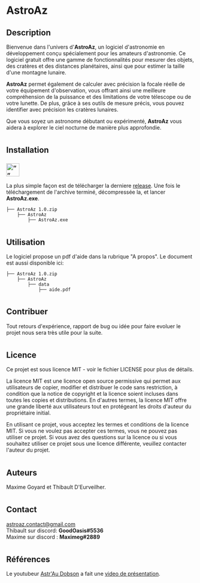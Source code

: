 # AstroAz
## Description
Bienvenue dans l'univers d'**AstroAz**, un logiciel d'astronomie en développement conçu spécialement pour les amateurs d'astronomie. Ce logiciel gratuit offre une gamme de fonctionnalités pour mesurer des objets, des cratères et des distances planétaires, ainsi que pour estimer la taille d'une montagne lunaire.

**AstroAz** permet également de calculer avec précision la focale réelle de votre équipement d'observation, vous offrant ainsi une meilleure compréhension de la puissance et des limitations de votre télescope ou de votre lunette. De plus, grâce à ses outils de mesure précis, vous pouvez identifier avec précision les cratères lunaires.

Que vous soyez un astronome débutant ou expérimenté, **AstroAz** vous aidera à explorer le ciel nocturne de manière plus approfondie.

#
## Installation
### <img src="https://upload.wikimedia.org/wikipedia/commons/5/5f/Windows_logo_-_2012.svg" alt= “” width=35>

La plus simple façon est de télécharger la derniere [release](https://github.com/Goodoasis/AstroAz/releases/latest).
Une fois le téléchargement de l'archive terminé, décompressée la, et lancer **AstroAz.exe**.
```
├── AstroAz 1.0.zip
    ├── AstroAz
        ├── AstroAz.exe
```

<!-- ### <img src="https://upload.wikimedia.org/wikipedia/commons/2/22/MacOS_logo_%282017%29.svg" alt= “” width=35>  <img src="https://upload.wikimedia.org/wikipedia/commons/a/ab/Linux_Logo_in_Linux_Libertine_Font.svg" alt= “” width=35>

Téléchargez la version tar.gz, décompressez l'archive et lancez main.py -->

#
## Utilisation
 <!-- Donnez des exemples sur la façon d'utiliser votre projet. Incluez des captures d'écran si possible pour aider les utilisateurs à mieux comprendre le fonctionnement de votre projet. -->

Le logiciel propose un pdf d'aide dans la rubrique "A propos". Le document est aussi disponible ici:
```
├── AstroAz 1.0.zip
    ├── AstroAz
        ├── data
            ├── aide.pdf
```
#
## Contribuer 
Tout retours d'expérience, rapport de bug ou idée pour faire evoluer le projet nous sera très utile pour la suite.

<!-- ## Fonctionnalités à venir
- Zoom sur les photos importées pour améliorer la précision du pointage.
- Clique simple sur la photo de la lune pour renseigner longitude latitude. -->

#
## Licence
Ce projet est sous licence MIT - voir le fichier LICENSE pour plus de détails.

La licence MIT est une licence open source permissive qui permet aux utilisateurs de copier, modifier et distribuer le code sans restriction, à condition que la notice de copyright et la licence soient incluses dans toutes les copies et distributions. En d'autres termes, la licence MIT offre une grande liberté aux utilisateurs tout en protégeant les droits d'auteur du propriétaire initial.

En utilisant ce projet, vous acceptez les termes et conditions de la licence MIT. Si vous ne voulez pas accepter ces termes, vous ne pouvez pas utiliser ce projet. Si vous avez des questions sur la licence ou si vous souhaitez utiliser ce projet sous une licence différente, veuillez contacter l'auteur du projet.
#
## Auteurs
Maxime Goyard et Thibault D'Eurveilher.
#
## Contact
astroaz.contact@gmail.com
\
Thibault sur discord:   **GoodOasis#5536**
\
Maxime sur discord :      **Maximeg#2889**

<!-- ## Historique des versions
Ajoutez une section qui répertorie les modifications apportées à chaque version de votre projet. Cela aidera les utilisateurs à comprendre les mises à jour et les améliorations apportées à votre projet. -->

#
## Références
Le youtubeur [Astr'Au Dobson](https://www.youtube.com/@AstrAuDobson) a fait une [video de présentation](https://www.youtube.com/watch?v=i0IdQIHIaxw).